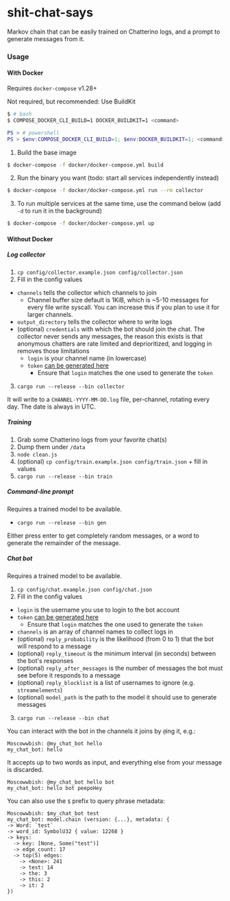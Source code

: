 # shit-chat-says

Markov chain that can be easily trained on Chatterino logs, and a prompt to generate messages from it.

### Usage

#### With Docker

Requires `docker-compose` v1.28+

Not required, but recommended: Use BuildKit

```bash
$ # bash
$ COMPOSE_DOCKER_CLI_BUILD=1 DOCKER_BUILDKIT=1 <command>
```

```ps1
PS > # powershell
PS > $env:COMPOSE_DOCKER_CLI_BUILD=1; $env:DOCKER_BUILDKIT=1; <command>
```

1. Build the base image

```bash
$ docker-compose -f docker/docker-compose.yml build
```

2. Run the binary you want (todo: start all services independently instead)

```bash
$ docker-compose -f docker/docker-compose.yml run --rm collector
```

3. To run multiple services at the same time, use the command below (add `-d` to run it in the background)

```bash
$ docker-compose -f docker/docker-compose.yml up
```

#### Without Docker

##### Log collector

1. `cp config/collector.example.json config/collector.json`
2. Fill in the config values

- `channels` tells the collector which channels to join
  - Channel buffer size default is 1KiB, which is ~5-10 messages for every file write syscall.
    You can increase this if you plan to use it for larger channels.
- `output_directory` tells the collector where to write logs
- (optional) `credentials` with which the bot should join the chat. The collector never sends any messages, the reason this exists is that anonymous chatters are rate limited and deprioritized, and logging in removes those limitations
  - `login` is your channel name (in lowercase)
  - `token` [can be generated here](https://twitchapps.com/tmi/)
    - Ensure that `login` matches the one used to generate the `token`

3. `cargo run --release --bin collector`

It will write to a `CHANNEL-YYYY-MM-DD.log` file, per-channel, rotating every day. The date is always in UTC.

##### Training

1. Grab some Chatterino logs from your favorite chat(s)
2. Dump them under `/data`
3. `node clean.js`
4. (optional) `cp config/train.example.json config/train.json` + fill in values
5. `cargo run --release --bin train`

##### Command-line prompt

Requires a trained model to be available.

- `cargo run --release --bin gen`

Either press enter to get completely random messages, or a word to generate the remainder of the message.

##### Chat bot

Requires a trained model to be available.

1. `cp config/chat.example.json config/chat.json`
2. Fill in the config values

- `login` is the username you use to login to the bot account
- `token` [can be generated here](https://twitchapps.com/tmi/)
  - Ensure that `login` matches the one used to generate the `token`
- `channels` is an array of channel names to collect logs in
- (optional) `reply_probability` is the likelihood (from 0 to 1) that the bot will respond to a message
- (optional) `reply_timeout` is the minimum interval (in seconds) between the bot's responses
- (optional) `reply_after_messages` is the number of messages the bot must see before it responds to a message
- (optional) `reply_blocklist` is a list of usernames to ignore (e.g. `streamelements`)
- (optional) `model_path` is the path to the model it should use to generate messages

3. `cargo run --release --bin chat`

You can interact with the bot in the channels it joins by `@`ing it, e.g.:

```
Moscowwbish: @my_chat_bot hello
my_chat_bot: hello
```

It accepts up to two words as input, and everything else from your message is discarded.

```
Moscowwbish: @my_chat_bot hello bot
my_chat_bot: hello bot peepoHey
```

You can also use the `$` prefix to query phrase metadata:

```
Moscowwbish: $my_chat_bot test
my_chat_bot: model.chain (version: {...}, metadata: {
-> Word: `test`
-> word_id: SymbolU32 { value: 12268 }
-> keys:
  -> key: [None, Some("test")]
  -> edge_count: 17
  -> top(5) edges:
    -> <None>: 241
    -> test: 14
    -> the: 3
    -> this: 2
    -> it: 2
})

